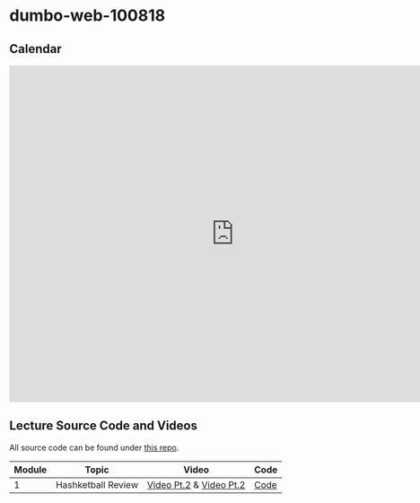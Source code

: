 # dumbo-web-100818

## Calendar
<iframe src="https://calendar.google.com/calendar/b/1/embed?showTitle=0&amp;showPrint=0&amp;mode=WEEK&amp;height=600&amp;wkst=1&amp;bgcolor=%23FFFFFF&amp;src=flatironschool.com_beat8cpem9pjlrdtck98mm7aqo%40group.calendar.google.com&amp;color=%230D7813&amp;src=flatironschool.com_nqpcnhgubqc728ljj695q4hks8%40group.calendar.google.com&amp;color=%23691426&amp;ctz=America%2FNew_York" style="border-width:0" width="800" height="600" frameborder="0" scrolling="no"></iframe>

## Lecture Source Code and Videos

All source code can be found under [this repo](https://github.com/learn-co-students/dumbo-web-100818).

| **Module** | **Topic**                 | **Video**                         | **Code**                         |
| ---------- | ------------------------- | --------------------------------  | ----------------------------     |
| 1          | Hashketball Review        | [Video Pt.2][hashketball-video-1] & [Video Pt.2][hashketball-video-2]       | [Code][hashketball-code]         |


[hashketball-video-1]: http://commingsoon.com/
[hashketball-video-2]: http://commingsoon.com/
[hashketball-code]: https://github.com/learn-co-students/dumbo-web-100818/tree/master/01-hashketball-review

